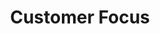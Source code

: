 ---
title       : Customer Focus
key         : CP-CF
skills      : Behaviour, Mindset, Competency
difficulty  : easy
area        : competency

questions :
    - "CP-CF-01: Describe a time when you had difficulty determining the needs of a customer to provide them with a product or service that met their expectations."
    - "CP-CF-02: Describe the strategies you have used to gather information that increased your understanding of current and future customer needs."
    - "CP-CF-03: Provide an example of a time when you initiated a change in a process or policy to improve the quality of customer service."
desirable :
    - Took responsibility for solving customer concerns in a timely manner
    - Used strategic approaches to determine customer needs and meet their expectations
    - Sought to improve the quality of services, products, and processes
    - Used feedback systems to meet customer requirements and expectations
bonus_points :
    - Acted as an advocate to resolve customer concerns
    - Integrated customer needs and expectations into the development and delivery of services or products
    - Improved the quality of services, products, and processes
    - Established and used feedback systems to meet customer requirements and expectations
---